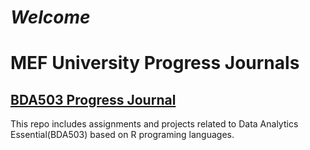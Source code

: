 # *Welcome*

# MEF University Progress Journals
## [BDA503 Progress Journal](https://pjournal.github.io/mef04-baykano/)
This repo includes assignments and projects related to Data Analytics Essential(BDA503) based on R programing languages.
